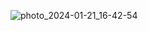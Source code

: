 ![photo_2024-01-21_16-42-54](https://github.com/dnyandip55/AndroidRandomNumberGenerator/assets/99662234/d71434cc-0436-40fc-acf2-8f0fd642f1b0)

